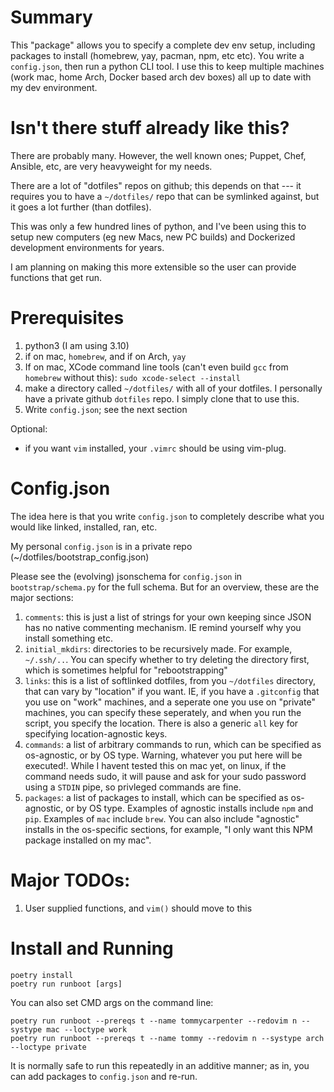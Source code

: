 # Summary
This "package" allows you to specify a complete dev env setup, including packages to install (homebrew, yay, pacman, npm, etc etc).
You write a `config.json`, then run a python CLI tool.
I use this to keep multiple machines (work mac, home Arch, Docker based arch dev boxes) all up to date with my dev environment.

# Isn't there stuff already like this?
There are probably many. However, the well known ones; Puppet, Chef, Ansible, etc, are very heavyweight for my needs.

There are a lot of "dotfiles" repos on github; this depends on that --- it requires you to have a `~/dotfiles/` repo that can be symlinked against, but it goes a lot further (than dotfiles).

This was only a few hundred lines of python, and I've been using this to setup new computers (eg new Macs, new PC builds) and Dockerized development environments for years.

I am planning on making this more extensible so the user can provide functions that get run.

# Prerequisites

1. python3 (I am using 3.10)
2. if on mac, `homebrew`, and if on Arch, `yay`
3. If on mac, XCode command line tools (can't even build `gcc` from `homebrew` without this): `sudo xcode-select --install`
4. make a directory called `~/dotfiles/` with all of your dotfiles. I personally have a private github `dotfiles` repo. I simply clone that to use this.
5. Write `config.json`; see the next section

Optional:
- if you want `vim` installed, your `.vimrc` should be using vim-plug.

# Config.json
The idea here is that you write `config.json` to completely describe what you would like linked, installed, ran, etc.

My personal `config.json` is in a private repo (~/dotfiles/bootstrap_config.json)

Please see the (evolving) jsonschema for `config.json` in `bootstrap/schema.py` for the full schema.
But for an overview, these are the major sections:

1. `comments`: this is just a list of strings for your own keeping since JSON has no native commenting mechanism. IE remind yourself why you install something etc.
2. `initial_mkdirs`: directories to be recursively made. For example, `~/.ssh/..`. You can specify whether to try deleting the directory first, which is sometimes helpful for "rebootstrapping"
3. `links`: this is a list of softlinked dotfiles, from you `~/dotfiles` directory, that can vary by "location" if you want. IE, if you have a `.gitconfig` that you use on "work" machines, and a seperate one you use on "private" machines, you can specify these seperately, and when you run the script, you specify the location. There is also a generic `all` key for specifying location-agnostic keys.
4. `commands`: a list of arbitrary commands to run, which can be specified as os-agnostic, or by OS type. Warning, whatever you put here will be executed!. While I havent tested this on mac yet, on linux, if the command needs sudo, it will pause and ask for your sudo password using a `STDIN` pipe, so privleged commands are fine.
5. `packages`: a list of packages to install, which can be specified as os-agnostic, or by OS type. Examples of agnostic installs include `npm` and `pip`. Examples of `mac` include `brew`. You can also include "agnostic" installs in the os-specific sections, for example, "I only want this NPM package installed on my mac".


# Major TODOs:

1. User supplied functions, and `vim()` should move to this

# Install and Running

    poetry install
    poetry run runboot [args]

You can also set CMD args on the command line:

    poetry run runboot --prereqs t --name tommycarpenter --redovim n --systype mac --loctype work
    poetry run runboot --prereqs t --name tommy --redovim n --systype arch --loctype private

It is normally safe to run this repeatedly in an additive manner; as in, you can add packages to `config.json` and re-run.

